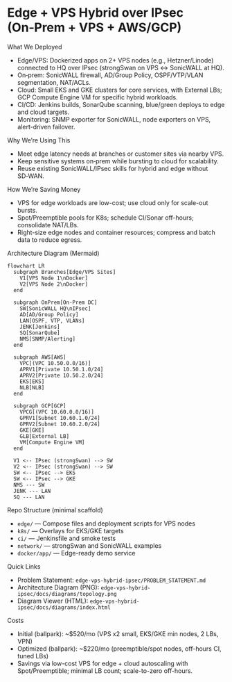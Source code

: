 # Edge + VPS Hybrid over IPsec (On‑Prem + VPS + AWS/GCP)

What We Deployed
- Edge/VPS: Dockerized apps on 2+ VPS nodes (e.g., Hetzner/Linode) connected to HQ over IPsec (strongSwan on VPS ↔ SonicWALL at HQ).
- On‑prem: SonicWALL firewall, AD/Group Policy, OSPF/VTP/VLAN segmentation, NAT/ACLs.
- Cloud: Small EKS and GKE clusters for core services, with External LBs; GCP Compute Engine VM for specific hybrid workloads.
- CI/CD: Jenkins builds, SonarQube scanning, blue/green deploys to edge and cloud targets.
- Monitoring: SNMP exporter for SonicWALL, node exporters on VPS, alert-driven failover.

Why We’re Using This
- Meet edge latency needs at branches or customer sites via nearby VPS.
- Keep sensitive systems on‑prem while bursting to cloud for scalability.
- Reuse existing SonicWALL/IPsec skills for hybrid and edge without SD‑WAN.

How We’re Saving Money
- VPS for edge workloads are low-cost; use cloud only for scale-out bursts.
- Spot/Preemptible pools for K8s; schedule CI/Sonar off-hours; consolidate NAT/LBs.
- Right-size edge nodes and container resources; compress and batch data to reduce egress.

Architecture Diagram (Mermaid)
```mermaid
flowchart LR
  subgraph Branches[Edge/VPS Sites]
    V1[VPS Node 1\nDocker]
    V2[VPS Node 2\nDocker]
  end

  subgraph OnPrem[On‑Prem DC]
    SW[SonicWALL HQ\nIPsec]
    AD[AD/Group Policy]
    LAN[OSPF, VTP, VLANs]
    JENK[Jenkins]
    SQ[SonarQube] 
    NMS[SNMP/Alerting]
  end

  subgraph AWS[AWS]
    VPC[(VPC 10.50.0.0/16)]
    APRV1[Private 10.50.1.0/24]
    APRV2[Private 10.50.2.0/24]
    EKS[EKS]
    NLB[NLB]
  end

  subgraph GCP[GCP]
    VPCG[(VPC 10.60.0.0/16)]
    GPRV1[Subnet 10.60.1.0/24]
    GPRV2[Subnet 10.60.2.0/24]
    GKE[GKE]
    GLB[External LB]
    VM[Compute Engine VM]
  end

  V1 <-- IPsec (strongSwan) --> SW
  V2 <-- IPsec (strongSwan) --> SW
  SW <-- IPsec --> EKS
  SW <-- IPsec --> GKE
  NMS --- SW
  JENK --- LAN
  SQ --- LAN
```

Repo Structure (minimal scaffold)
- `edge/` — Compose files and deployment scripts for VPS nodes
- `k8s/` — Overlays for EKS/GKE targets
- `ci/` — Jenkinsfile and smoke tests
- `network/` — strongSwan and SonicWALL examples
- `docker/app/` — Edge-ready demo service

Quick Links
- Problem Statement: `edge-vps-hybrid-ipsec/PROBLEM_STATEMENT.md`
- Architecture Diagram (PNG): `edge-vps-hybrid-ipsec/docs/diagrams/topology.png`
- Diagram Viewer (HTML): `edge-vps-hybrid-ipsec/docs/diagrams/index.html`

Costs
- Initial (ballpark): ~$520/mo (VPS x2 small, EKS/GKE min nodes, 2 LBs, VPN)
- Optimized (ballpark): ~$220/mo (preemptible/spot nodes, off-hours CI, tuned LBs)
- Savings via low-cost VPS for edge + cloud autoscaling with Spot/Preemptible; minimal LB count; scale-to-zero off-hours.
